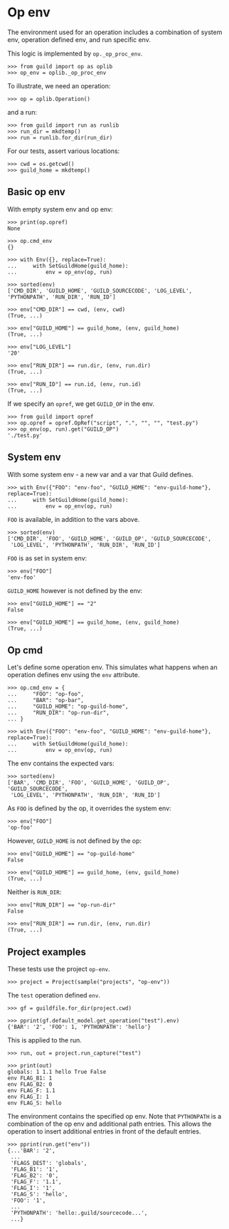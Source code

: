 # Op env

The environment used for an operation includes a combination of system
env, operation defined env, and run specific env.

This logic is implemented by `op._op_proc_env`.

    >>> from guild import op as oplib
    >>> op_env = oplib._op_proc_env

To illustrate, we need an operation:

    >>> op = oplib.Operation()

and a run:

    >>> from guild import run as runlib
    >>> run_dir = mkdtemp()
    >>> run = runlib.for_dir(run_dir)

For our tests, assert various locations:

    >>> cwd = os.getcwd()
    >>> guild_home = mkdtemp()

## Basic op env

With empty system env and op env:

    >>> print(op.opref)
    None

    >>> op.cmd_env
    {}

    >>> with Env({}, replace=True):
    ...     with SetGuildHome(guild_home):
    ...         env = op_env(op, run)

    >>> sorted(env)
    ['CMD_DIR', 'GUILD_HOME', 'GUILD_SOURCECODE', 'LOG_LEVEL', 'PYTHONPATH', 'RUN_DIR', 'RUN_ID']

    >>> env["CMD_DIR"] == cwd, (env, cwd)
    (True, ...)

    >>> env["GUILD_HOME"] == guild_home, (env, guild_home)
    (True, ...)

    >>> env["LOG_LEVEL"]
    '20'

    >>> env["RUN_DIR"] == run.dir, (env, run.dir)
    (True, ...)

    >>> env["RUN_ID"] == run.id, (env, run.id)
    (True, ...)

If we specify an `opref`, we get `GUILD_OP` in the env.

    >>> from guild import opref
    >>> op.opref = opref.OpRef("script", ".", "", "", "test.py")
    >>> op_env(op, run).get("GUILD_OP")
    './test.py'

## System env

With some system env - a new var and a var that Guild defines.

    >>> with Env({"FOO": "env-foo", "GUILD_HOME": "env-guild-home"}, replace=True):
    ...     with SetGuildHome(guild_home):
    ...         env = op_env(op, run)

`FOO` is available, in addition to the vars above.

    >>> sorted(env)
    ['CMD_DIR', 'FOO', 'GUILD_HOME', 'GUILD_OP', 'GUILD_SOURCECODE',
     'LOG_LEVEL', 'PYTHONPATH', 'RUN_DIR', 'RUN_ID']

`FOO` is as set in system env:

    >>> env["FOO"]
    'env-foo'

`GUILD_HOME` however is not defined by the env:

    >>> env["GUILD_HOME"] == "2"
    False

    >>> env["GUILD_HOME"] == guild_home, (env, guild_home)
    (True, ...)

## Op cmd

Let's define some operation env. This simulates what happens when an
operation defines env using the `env` attribute.

    >>> op.cmd_env = {
    ...     "FOO": "op-foo",
    ...     "BAR": "op-bar",
    ...     "GUILD_HOME": "op-guild-home",
    ...     "RUN_DIR": "op-run-dir",
    ... }

    >>> with Env({"FOO": "env-foo", "GUILD_HOME": "env-guild-home"}, replace=True):
    ...     with SetGuildHome(guild_home):
    ...         env = op_env(op, run)

The env contains the expected vars:

    >>> sorted(env)
    ['BAR', 'CMD_DIR', 'FOO', 'GUILD_HOME', 'GUILD_OP', 'GUILD_SOURCECODE',
     'LOG_LEVEL', 'PYTHONPATH', 'RUN_DIR', 'RUN_ID']

As `FOO` is defined by the op, it overrides the system env:

    >>> env["FOO"]
    'op-foo'

However, `GUILD_HOME` is not defined by the op:

    >>> env["GUILD_HOME"] == "op-guild-home"
    False

    >>> env["GUILD_HOME"] == guild_home, (env, guild_home)
    (True, ...)

Neither is `RUN_DIR`:

    >>> env["RUN_DIR"] == "op-run-dir"
    False

    >>> env["RUN_DIR"] == run.dir, (env, run.dir)
    (True, ...)

## Project examples

These tests use the project `op-env`.

    >>> project = Project(sample("projects", "op-env"))

The `test` operation defined `env`.

    >>> gf = guildfile.for_dir(project.cwd)

    >>> pprint(gf.default_model.get_operation("test").env)
    {'BAR': '2', 'FOO': 1, 'PYTHONPATH': 'hello'}

This is applied to the run.

    >>> run, out = project.run_capture("test")

    >>> print(out)
    globals: 1 1.1 hello True False
    env FLAG_B1: 1
    env FLAG_B2: 0
    env FLAG_F: 1.1
    env FLAG_I: 1
    env FLAG_S: hello

The environment contains the specified op env. Note that `PYTHONPATH`
is a combination of the op env and additional path entries. This
allows the operation to insert additional entries in front of the
default entries.

    >>> pprint(run.get("env"))
    {...'BAR': '2',
     ...
     'FLAGS_DEST': 'globals',
     'FLAG_B1': '1',
     'FLAG_B2': '0',
     'FLAG_F': '1.1',
     'FLAG_I': '1',
     'FLAG_S': 'hello',
     'FOO': '1',
     ...
     'PYTHONPATH': 'hello:.guild/sourcecode...',
     ...}
